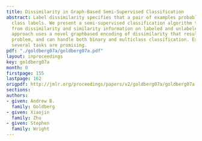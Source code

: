 ```yaml
---
title: Dissimilarity in Graph-Based Semi-Supervised Classification
abstract: Label dissimilarity specifies that a pair of examples probably have different
  class labels. We present a semi-supervised classification algorithm that learns
  from dissimilarity and similarity information on labeled and unlabeled data. Our
  approach uses a novel graphbased encoding of dissimilarity that results in a convex
  problem, and can handle both binary and multiclass classification. Experiments on
  several tasks are promising.
pdf: "./goldberg07a/goldberg07a.pdf"
layout: inproceedings
key: goldberg07a
month: 0
firstpage: 155
lastpage: 162
origpdf: http://jmlr.org/proceedings/papers/v2/goldberg07a/goldberg07a.pdf
sections: 
authors:
- given: Andrew B.
  family: Goldberg
- given: Xiaojin
  family: Zhu
- given: Stephen
  family: Wright
---
```

